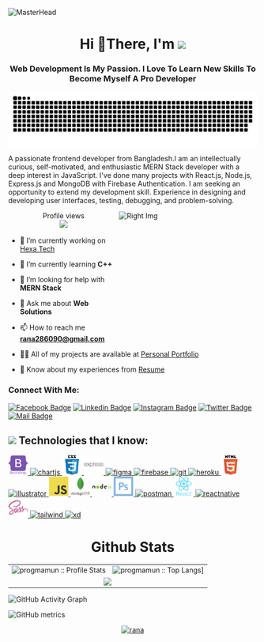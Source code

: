 ![MasterHead](https://i.ibb.co/TbVtR0M/front-end-development.gif)
<h1 align="center">Hi 👋There, I'm <img src="https://img.shields.io/badge/Developer-Md Rana%20Hossain-blue" height="30"/></h1>
<h3 align="center">Web Development Is My Passion. I Love To Learn New Skills To Become Myself A Pro Developer</h3>

<div align="center">
  <img src="https://github.com/1999AZZAR/1999AZZAR/blob/main/resources/img/grid-snake.svg"
       alt="snake" />
</div>

<p align="start">A passionate frontend developer from Bangladesh.I am an intellectually curious, self-motivated, and enthusiastic MERN Stack developer with a deep interest in JavaScript. I've done many projects with React.js, Node.js, Express.js and MongoDB with Firebase Authentication. I am seeking an opportunity to extend my development skill. Experience in designing and developing user interfaces, testing, debugging, and problem-solving.</p>
<img align="right" height="240px" width="280px" src="https://i.ibb.co/JpPPLxS/contact.gif" alt="Right Img" />

<p align="center"> 
  Profile views<br>
  <img src="https://profile-counter.glitch.me/rana135/count.svg" />
</p>

- 🔭 I’m currently working on [Hexa Tech](https://hexa-tech.web.app/)

- 🌱 I’m currently learning **C++**

- 🤝 I’m looking for help with **MERN Stack**

- 💬 Ask me about **Web Solutions**

- 📫 How to reach me **rana286090@gmail.com**

- 👨‍💻 All of my projects are available at [Personal Portfolio](https://portfolio-ba32a.web.app/)

- 📄 Know about my experiences from [Resume](https://drive.google.com/file/d/1790olOGfoIM7U-3vXEDmkKU7g7_PRDQk/view?usp=sharing)

<h3 align="left">Connect With Me:</h3>

[![Facebook Badge](https://img.shields.io/badge/Facebook-1877F2?style=for-the-badge&logo=facebook&logoColor=white)](https://www.facebook.com/profile.php?id=100015328684042) [![Linkedin Badge](https://img.shields.io/badge/LinkedIn-0077B5?style=for-the-badge&logo=linkedin&logoColor=white)](https://www.linkedin.com/in/md-rana-hossain-487a09228/) [![Instagram Badge](https://img.shields.io/badge/Instagram-E4405F?style=for-the-badge&logo=instagram&logoColor=white)](https://www.instagram.com/chowdhurysarana/) [![Twitter Badge](https://img.shields.io/badge/Twitter-1DA1F2?style=for-the-badge&logo=twitter&logoColor=white)](https://twitter.com/MdRanaH69721915) [![Mail Badge](https://img.shields.io/badge/Gmail-D14836?style=for-the-badge&logo=gmail&logoColor=white)](mailto:rana286090@gmail.com)
 

<h2><img src = "https://media2.giphy.com/media/QssGEmpkyEOhBCb7e1/giphy.gif?cid=ecf05e47a0n3gi1bfqntqmob8g9aid1oyj2wr3ds3mg700bl&rid=giphy.gif" width='50'/>&nbsp;Technologies that I know:</h2>
<p align="left"> <a href="https://getbootstrap.com" target="_blank" rel="noreferrer"> <img src="https://raw.githubusercontent.com/devicons/devicon/master/icons/bootstrap/bootstrap-plain-wordmark.svg" alt="bootstrap" width="40" height="40"/> </a> <a href="https://www.chartjs.org" target="_blank" rel="noreferrer"> <img src="https://www.chartjs.org/media/logo-title.svg" alt="chartjs" width="40" height="40"/> </a> <a href="https://www.w3schools.com/css/" target="_blank" rel="noreferrer"> <img src="https://raw.githubusercontent.com/devicons/devicon/master/icons/css3/css3-original-wordmark.svg" alt="css3" width="40" height="40"/> </a> <a href="https://expressjs.com" target="_blank" rel="noreferrer"> <img src="https://raw.githubusercontent.com/devicons/devicon/master/icons/express/express-original-wordmark.svg" alt="express" width="40" height="40"/> </a> <a href="https://www.figma.com/" target="_blank" rel="noreferrer"> <img src="https://www.vectorlogo.zone/logos/figma/figma-icon.svg" alt="figma" width="40" height="40"/> </a> <a href="https://firebase.google.com/" target="_blank" rel="noreferrer"> <img src="https://www.vectorlogo.zone/logos/firebase/firebase-icon.svg" alt="firebase" width="40" height="40"/> </a> <a href="https://git-scm.com/" target="_blank" rel="noreferrer"> <img src="https://www.vectorlogo.zone/logos/git-scm/git-scm-icon.svg" alt="git" width="40" height="40"/> </a> <a href="https://heroku.com" target="_blank" rel="noreferrer"> <img src="https://www.vectorlogo.zone/logos/heroku/heroku-icon.svg" alt="heroku" width="40" height="40"/> </a> <a href="https://www.w3.org/html/" target="_blank" rel="noreferrer"> <img src="https://raw.githubusercontent.com/devicons/devicon/master/icons/html5/html5-original-wordmark.svg" alt="html5" width="40" height="40"/> </a> <a href="https://www.adobe.com/in/products/illustrator.html" target="_blank" rel="noreferrer"> <img src="https://www.vectorlogo.zone/logos/adobe_illustrator/adobe_illustrator-icon.svg" alt="illustrator" width="40" height="40"/> </a> <a href="https://developer.mozilla.org/en-US/docs/Web/JavaScript" target="_blank" rel="noreferrer"> <img src="https://raw.githubusercontent.com/devicons/devicon/master/icons/javascript/javascript-original.svg" alt="javascript" width="40" height="40"/> </a> <a href="https://www.mongodb.com/" target="_blank" rel="noreferrer"> <img src="https://raw.githubusercontent.com/devicons/devicon/master/icons/mongodb/mongodb-original-wordmark.svg" alt="mongodb" width="40" height="40"/> </a> <a href="https://nodejs.org" target="_blank" rel="noreferrer"> <img src="https://raw.githubusercontent.com/devicons/devicon/master/icons/nodejs/nodejs-original-wordmark.svg" alt="nodejs" width="40" height="40"/> </a> <a href="https://www.photoshop.com/en" target="_blank" rel="noreferrer"> <img src="https://raw.githubusercontent.com/devicons/devicon/master/icons/photoshop/photoshop-line.svg" alt="photoshop" width="40" height="40"/> </a> <a href="https://postman.com" target="_blank" rel="noreferrer"> <img src="https://www.vectorlogo.zone/logos/getpostman/getpostman-icon.svg" alt="postman" width="40" height="40"/> </a> <a href="https://reactjs.org/" target="_blank" rel="noreferrer"> <img src="https://raw.githubusercontent.com/devicons/devicon/master/icons/react/react-original-wordmark.svg" alt="react" width="40" height="40"/> </a> <a href="https://reactnative.dev/" target="_blank" rel="noreferrer"> <img src="https://reactnative.dev/img/header_logo.svg" alt="reactnative" width="40" height="40"/> </a> <a href="https://sass-lang.com" target="_blank" rel="noreferrer"> <img src="https://raw.githubusercontent.com/devicons/devicon/master/icons/sass/sass-original.svg" alt="sass" width="40" height="40"/> </a> <a href="https://tailwindcss.com/" target="_blank" rel="noreferrer"> <img src="https://www.vectorlogo.zone/logos/tailwindcss/tailwindcss-icon.svg" alt="tailwind" width="40" height="40"/> </a> <a href="https://www.adobe.com/products/xd.html" target="_blank" rel="noreferrer"> <img src="https://cdn.worldvectorlogo.com/logos/adobe-xd.svg" alt="xd" width="40" height="40"/> </a> </p>


<p align="center">
   <table>
   <h1 align="center">Github Stats</h1>
       <tr>
       <td><img alt="progmamun :: Profile Stats" src="https://github-readme-stats.vercel.app/api?username=rana135&theme=blue-green&amp;show_icons=true&amp;count_private=true&amp;hide_border=true" /></td>
       <td><img alt="progmamun :: Top Langs]" src="https://github-readme-stats.vercel.app/api/top-langs/?username=rana135&langs_count=14&theme=blue-green&layout=compact&hide=html"> </td>
     </tr>
     <tr>
        <td colspan="2" align="center"><img  align="center" src="https://github-readme-streak-stats.herokuapp.com?user=rana135&theme=blue-green&hide_border=true"></td>
     </tr>
   </table>
</p> 


![GitHub Activity Graph](https://activity-graph.herokuapp.com/graph?username=rana135)  

![GitHub metrics](https://metrics.lecoq.io/rana135)  

<p align="center"> <a href="https://github.com/rana135/github-profile-trophy"><img src="https://github-profile-trophy.vercel.app/?username=rana135&row=1&column=6&theme=onedark" alt="rana" /></a> </p>
